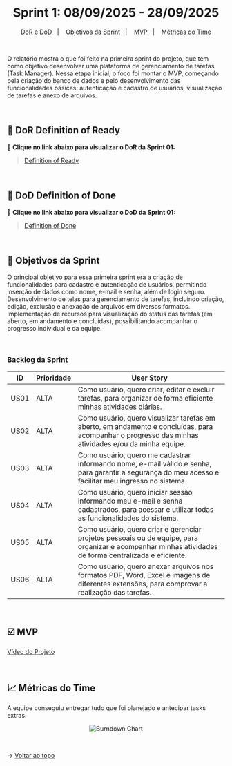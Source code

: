 <span id="topo">

<h1 align="center">Sprint 1: 08/09/2025 - 28/09/2025</h1>

<p align="center">
    <a href="#dor-dod">DoR e DoD</a> &nbsp |&nbsp &nbsp
    <a href="#objetivos">Objetivos da Sprint</a> &nbsp |&nbsp &nbsp
    <a href="#MVP">MVP</a> &nbsp |&nbsp &nbsp
    <a href="#metricas">Métricas do Time</a> 
</p>

<br>

O relatório mostra o que foi feito na primeira sprint do projeto, que tem como objetivo desenvolver uma plataforma de gerenciamento de tarefas (Task Manager). Nessa etapa inicial, o foco foi montar o MVP, começando pela criação do banco de dados e pelo desenvolvimento das funcionalidades básicas: autenticação e cadastro de usuários, visualização de tarefas e anexo de arquivos.

<br>

<span id="dor-dod">

## 📍 DoR Definition of Ready
**:link: Clique no link abaixo para visualizar o DoR da Sprint 01:**  
> [Definition of Ready](https://docs.google.com/document/d/1hIY7ZO-mqmuPyatN_c0C_M0vLosW4f5t4ho94eYAT-o/edit?tab=t.0#heading=h.wpgs4r3laaag)

<br>

## 📍 DoD Definition of Done
**:link: Clique no link abaixo para visualizar o DoD da Sprint 01:**  
> [Definition of Done](https://docs.google.com/document/d/1zKTHzSnM82f3k9vDCRv7sGIwZDe1isYBiLkQhQlkan0/edit?usp=sharing)

<br>

<span id="objetivos">
    
## 🎯 Objetivos da Sprint
O principal objetivo para essa primeira sprint era a criação de funcionalidades para cadastro e autenticação de usuários, permitindo inserção de dados como nome, e-mail e senha, além de login seguro. Desenvolvimento de telas para gerenciamento de tarefas, incluindo criação, edição, exclusão e anexação de arquivos em diversos formatos. Implementação de recursos para visualização do status das tarefas (em aberto, em andamento e concluídas), possibilitando acompanhar o progresso individual e da equipe.

<br>

### Backlog da Sprint 

| ID |   Prioridade  |   User Story   | 
| --- | --- | --- |
| US01 | ALTA | Como usuário, quero criar, editar e excluir tarefas, para organizar de forma eficiente minhas atividades diárias.
| US02 | ALTA | Como usuário, quero visualizar tarefas em aberto, em andamento e concluídas, para acompanhar o progresso das minhas atividades e/ou da minha equipe.
| US03 | ALTA | Como usuário, quero me cadastrar informando nome, e-mail válido e senha, para garantir a segurança do meu acesso e facilitar meu ingresso no sistema.
| US04 | ALTA | Como usuário, quero iniciar sessão informando meu e-mail e senha cadastrados, para acessar e utilizar todas as funcionalidades do sistema.
| US05 | ALTA | Como usuário, quero criar e gerenciar projetos pessoais ou de equipe, para organizar e acompanhar minhas atividades de forma centralizada e eficiente.
| US06 | ALTA | Como usuário, quero anexar arquivos nos formatos PDF, Word, Excel e imagens de diferentes extensões, para comprovar a realização das tarefas.

<br>

<span id="MVP">
        
## ☑️ MVP
<a href='https://youtu.be/GnxCSIv_jP4?si=REm8HHhPtJweiITJ'>Vídeo do Projeto</a>

<br>

<span id="metricas">
    
## 📈 Métricas do Time
A equipe conseguiu entregar tudo que foi planejado e antecipar tasks extras.

<div align="center">
    
![Burndown Chart](https://drive.google.com/uc?export=view&id=1Du2EzqRSnXjtoGFRnCtv1VpggMqzlXug)

</div>

<br>

→ [Voltar ao topo](#topo)
